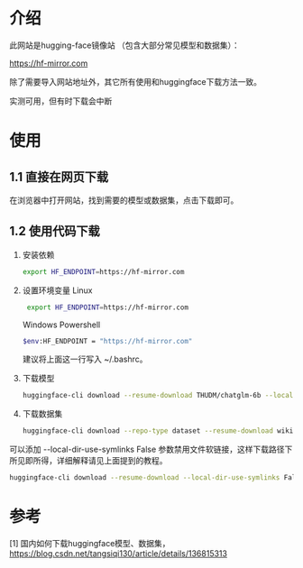 # 介绍

此网站是hugging-face镜像站 （包含大部分常见模型和数据集）：

https://hf-mirror.com

除了需要导入网站地址外，其它所有使用和huggingface下载方法一致。

实测可用，但有时下载会中断

# 使用

## 1.1 直接在网页下载

在浏览器中打开网站，找到需要的模型或数据集，点击下载即可。

## 1.2 使用代码下载

1. 安装依赖
    
   ```bash
   export HF_ENDPOINT=https://hf-mirror.com
   ```

2. 设置环境变量
    Linux
    ```bash
     export HF_ENDPOINT=https://hf-mirror.com
    ```

    Windows Powershell
    ```bash
    $env:HF_ENDPOINT = "https://hf-mirror.com"
    ```
    
    建议将上面这一行写入 ~/.bashrc。

3. 下载模型
   ```bash
   huggingface-cli download --resume-download THUDM/chatglm-6b --local-dir model
   ```

4. 下载数据集

    ```bash
    huggingface-cli download --repo-type dataset --resume-download wikitext --local-dir wikitext
    ```

可以添加 --local-dir-use-symlinks False 参数禁用文件软链接，这样下载路径下所见即所得，详细解释请见上面提到的教程。

```bash
huggingface-cli download --resume-download --local-dir-use-symlinks False bigscience/bloom-560m --local-dir bloom-560m
```

# 参考

[1] 国内如何下载huggingface模型、数据集，https://blog.csdn.net/tangsiqi130/article/details/136815313